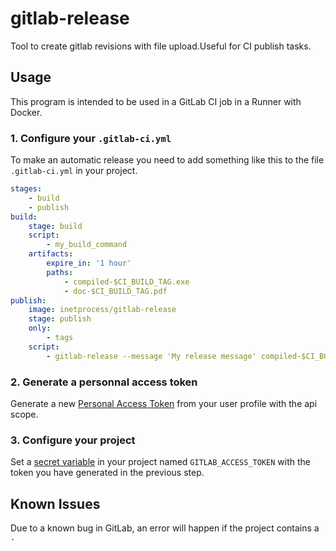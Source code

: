 gitlab-release
====
Tool to create gitlab revisions with file upload.Useful for CI publish tasks.

Usage
----
This program is intended to be used in a GitLab CI job in a Runner with Docker.

### 1. Configure your `.gitlab-ci.yml`
To make an automatic release you need to add something like this to the file `.gitlab-ci.yml` in your project.

```yaml
stages:
    - build
    - publish
build:
    stage: build
    script:
        - my_build_command
    artifacts:
        expire_in: '1 hour'
        paths:
            - compiled-$CI_BUILD_TAG.exe
            - doc-$CI_BUILD_TAG.pdf
publish:
    image: inetprocess/gitlab-release
    stage: publish
    only:
        - tags
    script:
        - gitlab-release --message 'My release message' compiled-$CI_BUILD_TAG.exe doc-$CI_BUILD_TAG.pdf
```

### 2. Generate a personnal access token
Generate a new [Personal Access Token](https://docs.gitlab.com/ee/api/README.html#personal-access-tokens)
from your user profile with the api scope.

### 3. Configure your project
Set a [secret variable](https://docs.gitlab.com/ce/ci/variables/#secret-variables) in your project
named `GITLAB_ACCESS_TOKEN` with the token you have generated in the previous step.


Known Issues
----

Due to a known bug in GitLab, an error will happen if the project contains a `.`
